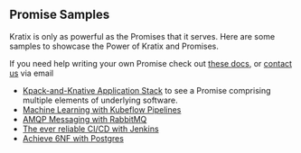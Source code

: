 ## Promise Samples

Kratix is only as powerful as the Promises that it serves. Here are some samples to showcase the Power of Kratix and Promises.

If you need help writing your own Promise check out [these docs](./writing-a-promise.md), or [contact us](mailto:feedback@syntasso.io?subject=Kratix%20Promise%20Help) via email

- [Kpack-and-Knative Application Stack](https://github.com/Syntasso/kratix/tree/main/samples/appstack) to see a Promise comprising multiple elements of underlying software.
- [Machine Learning with Kubeflow Pipelines](https://github.com/Syntasso/kratix/tree/main/samples/kubeflow-pipelines)
- [AMQP Messaging with RabbitMQ](https://github.com/Syntasso/kratix/tree/main/samples/amqp)
- [The ever reliable CI/CD with Jenkins](https://github.com/syntasso/kratix-marketplace/tree/main/jenkins)
- [Achieve 6NF with Postgres](https://github.com/Syntasso/kratix/tree/main/samples/postgres)
